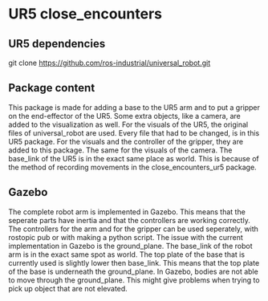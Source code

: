 # UR5 close_encounters

## UR5 dependencies
git clone <links below>
https://github.com/ros-industrial/universal_robot.git
  
## Package content
This package is made for adding a base to the UR5 arm and to put a gripper on the end-effector of the UR5. Some extra objects, like a camera, are added to the visualization as well.
For the visuals of the UR5, the original files of universal_robot are used. Every file that had to be changed, is in this UR5 package. 
For the visuals and the controller of the gripper, they are added to this package. The same for the visuals of the camera.
The base_link of the UR5 is in the exact same place as world. This is because of the method of recording movements in the close_encounters_ur5 package.

## Gazebo
The complete robot arm is implemented in Gazebo. This means that the seperate parts have inertia and that the controllers are working correctly. The controllers for the arm and for the gripper can be used seperately, with rostopic pub or with making a python script.
The issue with the current implementation in Gazebo is the ground_plane. The base_link of the robot arm is in the exact same spot as world. The top plate of the base that is currently used is slightly lower then base_link. This means that the top plate of the base is underneath the ground_plane. In Gazebo, bodies are not able to move through the ground_plane. This might give problems when trying to pick up object that are not elevated.


